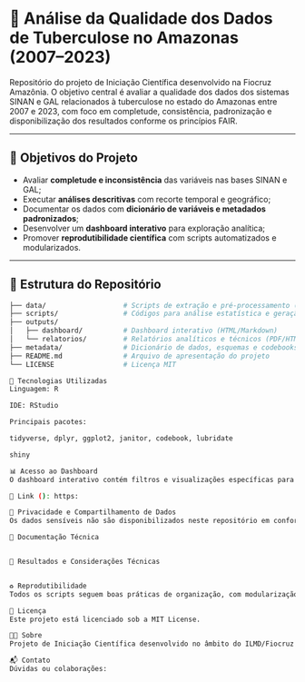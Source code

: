 # 🧬 Análise da Qualidade dos Dados de Tuberculose no Amazonas (2007–2023)

Repositório do projeto de Iniciação Científica desenvolvido na Fiocruz Amazônia. O objetivo central é avaliar a qualidade dos dados dos sistemas SINAN e GAL relacionados à tuberculose no estado do Amazonas entre 2007 e 2023, com foco em completude, consistência, padronização e disponibilização dos resultados conforme os princípios FAIR.

---

## 🎯 Objetivos do Projeto

- Avaliar **completude e inconsistência** das variáveis nas bases SINAN e GAL;
- Executar **análises descritivas** com recorte temporal e geográfico;
- Documentar os dados com **dicionário de variáveis e metadados padronizados**;
- Desenvolver um **dashboard interativo** para exploração analítica;
- Promover **reprodutibilidade científica** com scripts automatizados e modularizados.

---

## 📁 Estrutura do Repositório

```bash
├── data/                   # Scripts de extração e pré-processamento (sem dados brutos)
├── scripts/                # Códigos para análise estatística e geração de outputs
├── outputs/
│   ├── dashboard/          # Dashboard interativo (HTML/Markdown)
│   └── relatorios/         # Relatórios analíticos e técnicos (PDF/HTML)
├── metadata/               # Dicionário de dados, esquemas e codebooks
├── README.md               # Arquivo de apresentação do projeto
└── LICENSE                 # Licença MIT

🧪 Tecnologias Utilizadas
Linguagem: R

IDE: RStudio

Principais pacotes:

tidyverse, dplyr, ggplot2, janitor, codebook, lubridate

shiny

📊 Acesso ao Dashboard
O dashboard interativo contém filtros e visualizações específicas para a tuberculose no Amazonas (2007–2024).

🔗 Link (): https:

🔐 Privacidade e Compartilhamento de Dados
Os dados sensíveis não são disponibilizados neste repositório em conformidade com os princípios de privacidade e confidencialidade. Apenas outputs agregados, scripts e metadados anonimizados são publicados.

📄 Documentação Técnica


📌 Resultados e Considerações Técnicas


♻️ Reprodutibilidade
Todos os scripts seguem boas práticas de organização, com modularização e uso de renv para controle de dependências (opcional). Recomenda-se clonar o repositório e executar os scripts sequencialmente a partir da pasta /scripts.

🧾 Licença
Este projeto está licenciado sob a MIT License.

👨‍🔬 Sobre
Projeto de Iniciação Científica desenvolvido no âmbito do ILMD/Fiocruz Amazônia, com foco em epidemiologia computacional, vigilância em saúde e transparência de dados.

📬 Contato
Dúvidas ou colaborações:

